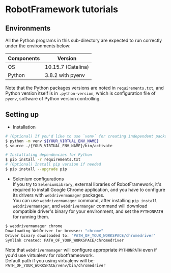 # RobotFramework tutorials

## Environments

All the Python programs in this sub-directory are expected to run correctly under the environments below:

| Components | Version |
| --- | --- |
| OS | 10.15.7 (Catalina) |
| Python | 3.8.2 with pyenv |

Note that the Python packages versions are noted in `requirements.txt`, and Python version itself is in `.python-version`, which is configuration file of `pyenv`, software of Python version controlling.  

## Setting up

- Installation

```bash
# (Optional) If you'd like to use `venv` for creating independent packaging environment, create virtual environment first.
$ python -m venv ${YOUR_VIRTUAL_ENV_NAME}
$ source ./{YOUR_VIRTUAL_ENV_NAME}/bin/activate

# Installating dependencies for Python
$ pip install -r requirements.txt
# (Optional) Install pip version if needed
$ pip install --upgrade pip
```

- Selenium configurations  
If you try to `SeleniumLibrary`, external libraries of RobotFramework, it's required to install Google Chrome application, and you have to configure its drivers with `webdrivermanager` packages.  
You can use `webdrivermanager` command, after installing `pip install webdrivermanager`, and `webdrivermanger` command will download compatible driver's binary for your environment, and set the `PYTHONPATH` for running them.  

```bash
$ webdrivermanager chrome
Downloading WebDriver for browser: "chrome"
Driver binary downloaded to: "PATH_OF_YOUR_WORKSPACE/chromedriver"
Symlink created: PATH_OF_YOUR_WORKSPACE/chromedriver
```

Note that `webdrivermanager` will configure appropriate `PYTHONPATH` even if you'd use virtualenv for robotframeowork.  
Default path if you using virtualenv will be: `PATH_OF_YOUR_WORKSPACE/venv/bin/chromedriver`
